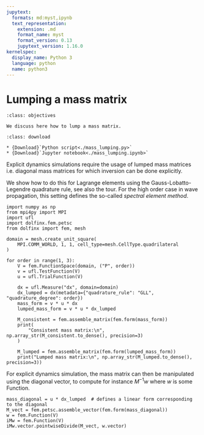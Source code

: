 ```yaml
---
jupytext:
  formats: md:myst,ipynb
  text_representation:
    extension: .md
    format_name: myst
    format_version: 0.13
    jupytext_version: 1.16.0
kernelspec:
  display_name: Python 3
  language: python
  name: python3
---
```


# Lumping a mass matrix

```{admonition} Objectives
:class: objectives

We discuss here how to lump a mass matrix.
```

```{admonition} Download sources
:class: download

* {Download}`Python script<./mass_lumping.py>`
* {Download}`Jupyter notebook<./mass_lumping.ipynb>`
```


Explicit dynamics simulations require the usage of lumped mass matrices i.e. diagonal mass matrices for which inversion can be done explicitly.

We show how to do this for Lagrange elements using the Gauss-Lobatto-Legendre quadrature rule, see also the [](/tips/quadrature_schemes/quadrature_schemes.md) tour. For the high order case in wave propagation, this setting defines the so-called *spectral element method*.

```{code-cell} ipython3
import numpy as np
from mpi4py import MPI
import ufl
import dolfinx.fem.petsc
from dolfinx import fem, mesh

domain = mesh.create_unit_square(
    MPI.COMM_WORLD, 1, 1, cell_type=mesh.CellType.quadrilateral
)

for order in range(1, 3):
    V = fem.FunctionSpace(domain, ("P", order))
    v = ufl.TestFunction(V)
    u = ufl.TrialFunction(V)

    dx = ufl.Measure("dx", domain=domain)
    dx_lumped = dx(metadata={"quadrature_rule": "GLL", "quadrature_degree": order})
    mass_form = v * u * dx
    lumped_mass_form = v * u * dx_lumped

    M_consistent = fem.assemble_matrix(fem.form(mass_form))
    print(
        "Consistent mass matrix:\n", np.array_str(M_consistent.to_dense(), precision=3)
    )

    M_lumped = fem.assemble_matrix(fem.form(lumped_mass_form))
    print("Lumped mass matrix:\n", np.array_str(M_lumped.to_dense(), precision=3))
```

For explicit dynamics simulation, the mass matrix can then be manipulated using the diagonal vector, to compute for instance $M^{-1}w$ where $w$ is some Function.

```{code-cell} ipython3
mass_diagonal = u * dx_lumped  # defines a linear form corresponding to the diagonal
M_vect = fem.petsc.assemble_vector(fem.form(mass_diagonal))
w = fem.Function(V)
iMw = fem.Function(V)
iMw.vector.pointwiseDivide(M_vect, w.vector)
```
